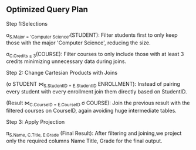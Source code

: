 ## Optimized Query Plan

Step 1:Selections

σ<sub>S.Major = 'Computer Science'</sub>(STUDENT):
Filter students first to only keep those with the major 'Computer Science', reducing the size.

σ<sub>C.Credits ≥ 3</sub>(COURSE):
Filter courses to only include those with at least 3 credits minimizing unnecessary data during joins.

Step 2: Change Cartesian Products with Joins

(σ STUDENT ⋈<sub>S.StudentID = E.StudentID</sub> ENROLLMENT):
Instead of pairing every student with every enrollment join them directly based on  StudentID.

(Result ⋈<sub>C.CourseID = E.CourseID</sub> σ COURSE):
Join the previous result with the filtered courses on CourseID, again avoiding huge intermediate tables.

Step 3: Apply Projection

π<sub>S.Name, C.Title, E.Grade</sub> (Final Result):
After  filtering and joining,we project only the required columns Name Title, Grade for the final output.
